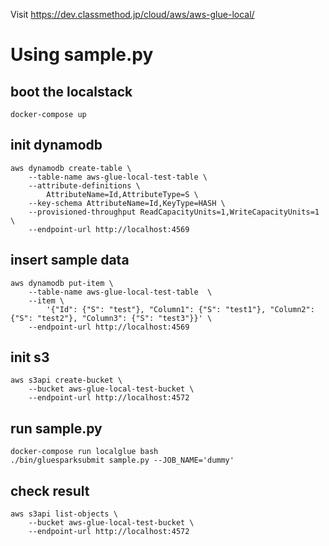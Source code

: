 Visit https://dev.classmethod.jp/cloud/aws/aws-glue-local/

# Using sample.py

## boot the localstack

```
docker-compose up
```

## init dynamodb

```
aws dynamodb create-table \
    --table-name aws-glue-local-test-table \
    --attribute-definitions \
        AttributeName=Id,AttributeType=S \
    --key-schema AttributeName=Id,KeyType=HASH \
    --provisioned-throughput ReadCapacityUnits=1,WriteCapacityUnits=1 \
    --endpoint-url http://localhost:4569
```

## insert sample data

```
aws dynamodb put-item \
    --table-name aws-glue-local-test-table  \
    --item \
        '{"Id": {"S": "test"}, "Column1": {"S": "test1"}, "Column2": {"S": "test2"}, "Column3": {"S": "test3"}}' \
    --endpoint-url http://localhost:4569
```

## init s3

```
aws s3api create-bucket \
    --bucket aws-glue-local-test-bucket \
    --endpoint-url http://localhost:4572
```

## run sample.py

```
docker-compose run localglue bash
./bin/gluesparksubmit sample.py --JOB_NAME='dummy'
```

## check result

```
aws s3api list-objects \
    --bucket aws-glue-local-test-bucket \
    --endpoint-url http://localhost:4572
```
